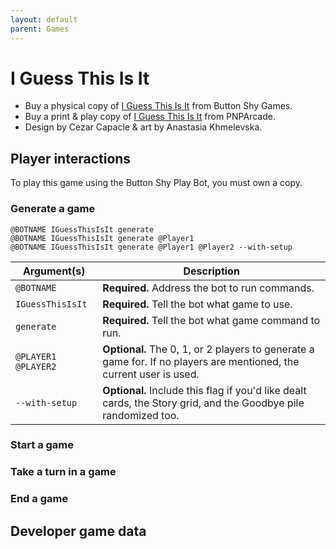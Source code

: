 ```yaml
---
layout: default
parent: Games
---
```


# I Guess This Is It

* Buy a physical copy of [I Guess This Is It](https://buttonshygames.com/products/i-guess-this-is-it-1) from Button Shy Games.
* Buy a print & play copy of [I Guess This Is It](https://www.pnparcade.com/products/i-guess-this-is-it) from PNPArcade.
* Design by Cezar Capacle & art by Anastasia Khmelevska.

## Player interactions

To play this game using the Button Shy Play Bot, you must own a copy.

### Generate a game

```
@BOTNAME IGuessThisIsIt generate
@BOTNAME IGuessThisIsIt generate @Player1
@BOTNAME IGuessThisIsIt generate @Player1 @Player2 --with-setup
```

| Argument(s)         | Description                                                                                                         |
|---------------------|---------------------------------------------------------------------------------------------------------------------|
| `@BOTNAME`          | **Required.** Address the bot to run commands.                                                                      |
| `IGuessThisIsIt`    | **Required.** Tell the bot what game to use.                                                                        |
| `generate`          | **Required.** Tell the bot what game command to run.                                                                |
| `@PLAYER1 @PLAYER2` | **Optional.** The 0, 1, or 2 players to generate a game for. If no players are mentioned, the current user is used. |
| `--with-setup`      | **Optional.** Include this flag if you'd like dealt cards, the Story grid, and the Goodbye pile randomized too.     |

### Start a game

### Take a turn in a game

### End a game

## Developer game data

